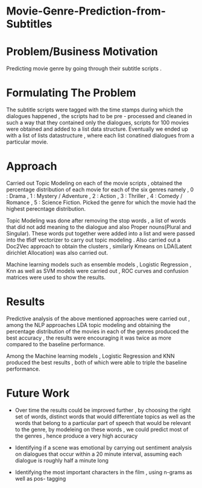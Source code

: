 # Movie-Genre-Prediction-from-Subtitles

# Problem/Business Motivation
Predicting movie genre by going through their subtitle scripts .

# Formulating The Problem
The subtitle scripts were tagged with the time stamps during which the dialogues happened , the scripts had to be pre - processed and cleaned in such a way that they contained only the dialogues, scripts for 100 movies were obtained and added to a list data structure. Eventually we ended up with a list of lists datastructure , where each list conatined dialogues from a particular movie.

# Approach
Carried out Topic Modeling on each of the movie scripts , obtained the percentage distribution of each movie for each of the six genres namely , 0 : Drama , 1 : Mystery / Adventure , 2 : Action , 3 : Thriller , 4 : Comedy / Romance , 5 : Science Fiction. Picked the genre for which the movie had the highest perecntage distribution. 

Topic Modeling was done after removing the stop words , a list of words that did not add  meaning to the dialogue and also Proper nouns(Plural and Singular). These words put together were added into a list and were passed into the tfidf vectorizer to carry out topic modeling . Also carried out a Doc2Vec approach to obtain the clusters , similarly Kmeans on LDA(Latent dirichlet Allocation) was also carried out.

Machine learning models such as ensemble models , Logistic Regression , Knn as well as SVM models were carried out , ROC curves and confusion matrices were used to show the results.

# Results 

Predictive analysis of the above mentioned approaches were carried out , among the NLP approaches LDA topic modeling and obtaining the percentage distribution of the movies in each of the genres produced the best accuracy , the results were encouraging it was twice as more compared to the baseline performance.

Among the Machine learning models , Logistic Regression and KNN produced the best results , both of which were able to triple the baseline performance.

# Future Work

- Over time the results could be improved further , by choosing the right set of words, distinct words that would differentiate topics as well as the words that belong to a particular part of speech that would be relevant to the genre,  by modeleing on these words  , we could predict most of the genres , hence produce a very high accuracy

- Identifying if a scene was emotional by carrying out sentiment analysis on dialogues that occur within a 20 minute interval, assuming each dialogue is roughly half a minute long

- Identifying the most important characters in the film , using n-grams as well as pos- tagging


